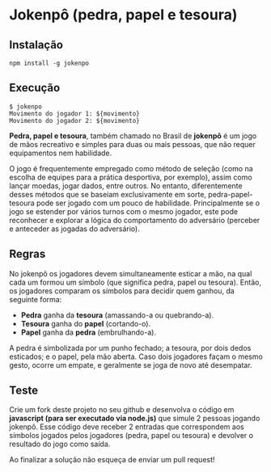 Jokenpô (pedra, papel e tesoura)
================================

## Instalação
`npm install -g jokenpo`

## Execução
```
$ jokenpo
Movimento do jogador 1: ${movimento}
Movimento do jogador 2: ${movimento}
```


**Pedra, papel e tesoura**, também chamado no Brasil de **jokenpô** é um jogo de mãos recreativo e simples para duas ou mais pessoas, que não requer equipamentos nem habilidade.

O jogo é frequentemente empregado como método de seleção (como na escolha de equipes para a prática desportiva, por exemplo), assim como lançar moedas, jogar dados, entre outros. No entanto, diferentemente desses métodos que se baseiam exclusivamente em sorte, pedra-papel-tesoura pode ser jogado com um pouco de habilidade. Principalmente se o jogo se estender por vários turnos com o mesmo jogador, este pode reconhecer e explorar a lógica do comportamento do adversário (perceber e anteceder as jogadas do adversário).

Regras
------

No jokenpô os jogadores devem simultaneamente esticar a mão, na qual cada um formou um símbolo (que significa pedra, papel ou tesoura). Então, os jogadores comparam os símbolos para decidir quem ganhou, da seguinte forma:

 - **Pedra** ganha da **tesoura** (amassando-a ou quebrando-a).
 - **Tesoura** ganha do **papel** (cortando-o).
 - **Papel** ganha da **pedra** (embrulhando-a).

A pedra é simbolizada por um punho fechado; a tesoura, por dois dedos esticados; e o papel, pela mão aberta. Caso dois jogadores façam o mesmo gesto, ocorre um empate, e geralmente se joga de novo até desempatar.

Teste
-----

Crie um fork deste projeto no seu github e desenvolva o código em **javascript (para ser executado via node.js)** que simule 2 pessoas jogando jokenpô. Esse código deve receber 2 entradas que correspondem aos símbolos jogados pelos jogadores (pedra, papel ou tesoura) e devolver o resultado do jogo como saída.

Ao finalizar a solução não esqueça de enviar um pull request!
